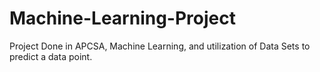 # Machine-Learning-Project

Project Done in APCSA, 
Machine Learning, and utilization of Data Sets to predict a data point.
